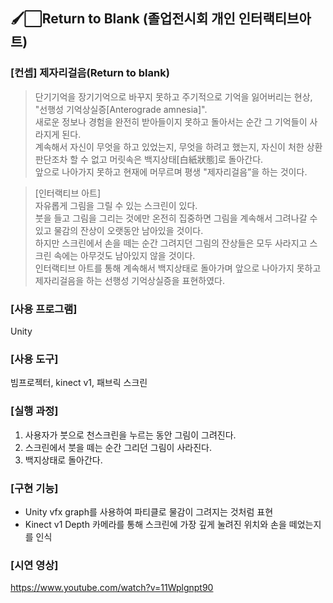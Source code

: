 ## 🖌️⬜Return to Blank (졸업전시회 개인 인터랙티브아트)
### [컨셉] 제자리걸음(Return to blank)
> 단기기억을 장기기억으로 바꾸지 못하고 주기적으로 기억을 잃어버리는 현상, "선행성 기억상실증[Anterograde amnesia]".<br>
새로운 정보나 경험을 완전히 받아들이지 못하고 돌아서는 순간 그 기억들이 사라지게 된다.<br>
계속해서 자신이 무엇을 하고 있었는지, 무엇을 하려고 했는지, 자신이 처한 상환 판단조차 할 수 없고 머릿속은 백지상태[白紙狀態]로 돌아간다.<br>
앞으로 나아가지 못하고 현재에 머무르며 평생 "제자리걸음”을 하는 것이다.<br>

> [인터랙티브 아트]<br>
자유롭게 그림을 그릴 수 있는 스크린이 있다.<br>
붓을 들고 그림을 그리는 것에만 온전히 집중하면 그림을 계속해서 그려나갈 수 있고 물감의 잔상이 오랫동안 남아있을 것이다.<br>
하지만 스크린에서 손을 떼는 순간 그려지던 그림의 잔상들은 모두 사라지고 스크린 속에는 아무것도 남아있지 않을 것이다.<br>
인터랙티브 아트를 통해 계속해서 백지상태로 돌아가며 앞으로 나아가지 못하고 제자리걸음을 하는 선행성 기억상실증을 표현하였다.<br>

### [사용 프로그램]
Unity

### [사용 도구]
빔프로젝터, kinect v1, 패브릭 스크린 <br>

### [실행 과정]
1. 사용자가 붓으로 천스크린을 누르는 동안 그림이 그려진다.<br>
2. 스크린에서 붓을 떼는 순간 그리던 그림이 사라진다.<br>
3. 백지상태로 돌아간다.<br>

### [구현 기능]
- Unity vfx graph를 사용하여 파티클로 물감이 그려지는 것처럼 표현
- Kinect v1 Depth 카메라를 통해 스크린에 가장 깊게 눌려진 위치와 손을 떼었는지를 인식
 
### [시연 영상]
https://www.youtube.com/watch?v=11Wplgnpt90
